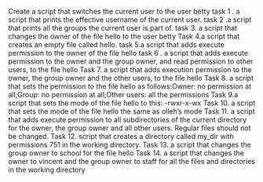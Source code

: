 Create a script that switches the current user to the user betty
task 1 . a script that prints the effective username of the current user.
task 2 .a script that prints all the groups the current user is part of.
task 3. a script that changes the owner of the file hello to the user betty
Task 4.a script that creates an empty file called hello.
task 5.a script that adds execute permission to the owner of the file hello
task 6 . a script that adds execute permission to the owner and the group owner, and read permission to other users, to the file hello
Task 7. a script that adds execution permission to the owner, the group owner and the other users, to the file hello
Task 8.  a script that sets the permission to the file hello as follows:Owner: no permission at all;Group: no permission at all;Other users: all the permissions
Task 9.a script that sets the mode of the file hello to this: -rwxr-x-wx
Task 10.  a script that sets the mode of the file hello the same as olleh’s mode
Task 11. a script that adds execute permission to all subdirectories of the current directory for the owner, the group owner and all other users. Regular files should not be changed.
Task 12.  script that creates a directory called my_dir with permissions 751 in the working directory.
Task 13. a script that changes the group owner to school for the file hello
Task 14. a script that changes the owner to vincent and the group owner to staff for all the files and directories in the working directory
